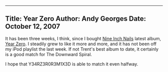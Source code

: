 -----
Title:  Year Zero
Author: Andy Georges
Date: October 12, 2007
----







It has been three weeks, I think, since I bought [Nine Inch
Nails](http://www.nin.com/) latest album, [Year
Zero](http://yearzero.nin.com/). I steadily grew to like it more and
more, and it has not been off my iPod playlist the last week. If not
Trent's best album to date, it certainly is a good match for The
Downward Spiral.


I hope that Y34RZ3R0R3M1X3D is able to match it even halfway.




